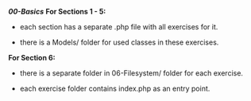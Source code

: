 ***00-Basics***
**For Sections 1 - 5:**

  * each section has a separate .php file with all exercises for it.
  
  * there is a Models/ folder for used classes in these exercises.
  
**For Section 6:**

  * there is a separate folder in 06-Filesystem/ folder for each exercise.
  
  * each exercise folder contains index.php as an entry point.
